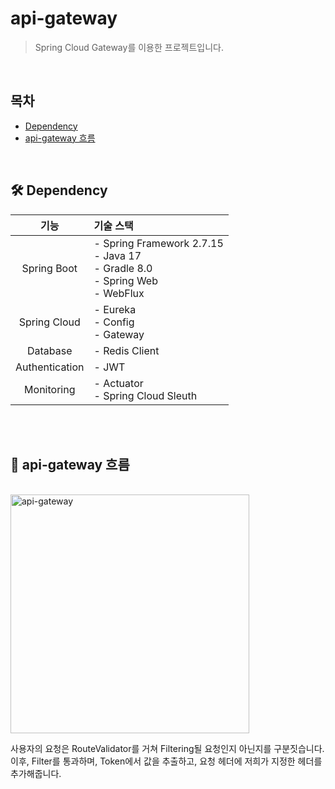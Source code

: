 # api-gateway
> Spring Cloud Gateway를 이용한 프로젝트입니다. 
<br>

## 목차
- [Dependency](#-dependency) <br>
- [api-gateway 흐름](#api-gateway-흐름) <br>
<br> 

## 🛠️ Dependency
|       기능       | 기술 스택                                                                       |
|:--------------:|:----------------------------------------------------------------------------|
|  Spring Boot   | - Spring Framework 2.7.15<br> - Java 17 <br> - Gradle 8.0 <br> - Spring Web <br> - WebFlux |
|  Spring Cloud  | - Eureka <br> - Config <br> - Gateway <br>                                  |
|    Database    | - Redis Client                                                              |
| Authentication | - JWT                                                                       |
|   Monitoring   | - Actuator <br> - Spring Cloud Sleuth                                       |

<br>

<br>

## 🔄 api-gateway 흐름 
<br>

<img width="382" alt="api-gateway" src="https://github.com/wooriFisa-Final-Project-F4/.github/assets/109801772/404bf0f9-77e4-42c1-812a-2cef26c32970">

사용자의 요청은 RouteValidator를 거쳐 Filtering될 요청인지 아닌지를 구분짓습니다. 이후, Filter를 통과하며, Token에서 값을 추출하고, 요청 헤더에 저희가 지정한 헤더를 추가해줍니다.
